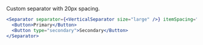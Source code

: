 Custom separator with 20px spacing.

```jsx
<Separator separator={<VerticalSeparator size="large" />} itemSpacing="20px">
  <Button>Primary</Button>
  <Button type="secondary">Secondary</Button>
</Separator>
```

